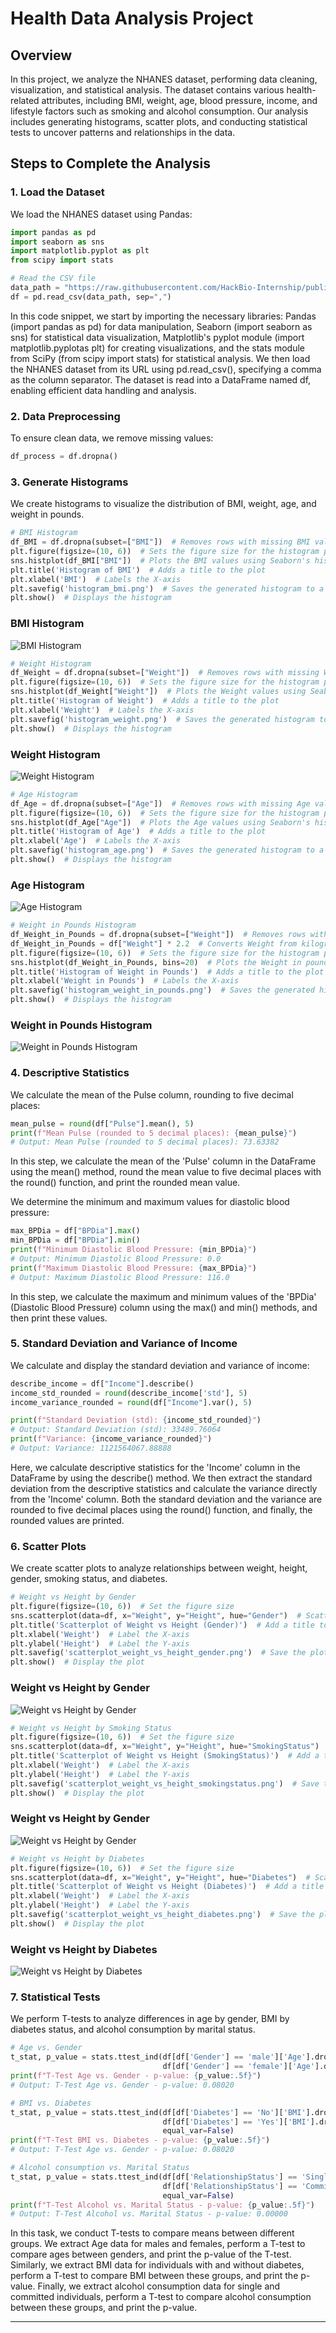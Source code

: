 # Health Data Analysis Project

## Overview

In this project, we analyze the NHANES dataset, performing data cleaning, visualization, and statistical analysis. The dataset contains various health-related attributes, including BMI, weight, age, blood pressure, income, and lifestyle factors such as smoking and alcohol consumption. Our analysis includes generating histograms, scatter plots, and conducting statistical tests to uncover patterns and relationships in the data.

## Steps to Complete the Analysis

### 1. Load the Dataset

We load the NHANES dataset using Pandas:

```python
import pandas as pd
import seaborn as sns
import matplotlib.pyplot as plt
from scipy import stats

# Read the CSV file
data_path = "https://raw.githubusercontent.com/HackBio-Internship/public_datasets/main/R/nhanes.csv"
df = pd.read_csv(data_path, sep=",")
```
In this code snippet, we start by importing the necessary libraries: Pandas (import pandas as pd) for data manipulation, Seaborn (import seaborn as sns) for statistical data visualization, Matplotlib's pyplot module (import matplotlib.pyplotas plt) for creating visualizations, and the stats module from SciPy (from scipy import stats) for statistical analysis. We then load the NHANES dataset from its URL using pd.read_csv(), specifying a comma as the column separator. The dataset is read into a DataFrame named df, enabling efficient data handling and analysis.

### 2. Data Preprocessing

To ensure clean data, we remove missing values:

```python
df_process = df.dropna()
```

### 3. Generate Histograms

We create histograms to visualize the distribution of BMI, weight, age, and weight in pounds.

```python
# BMI Histogram
df_BMI = df.dropna(subset=["BMI"])  # Removes rows with missing BMI values from the DataFrame
plt.figure(figsize=(10, 6))  # Sets the figure size for the histogram plot
sns.histplot(df_BMI["BMI"])  # Plots the BMI values using Seaborn's histplot
plt.title('Histogram of BMI')  # Adds a title to the plot
plt.xlabel('BMI')  # Labels the X-axis
plt.savefig('histogram_bmi.png')  # Saves the generated histogram to a PNG file
plt.show()  # Displays the histogram
```

### BMI Histogram
![BMI Histogram](figures/histogram_bmi.png)

```python
# Weight Histogram
df_Weight = df.dropna(subset=["Weight"])  # Removes rows with missing Weight values from the DataFrame
plt.figure(figsize=(10, 6))  # Sets the figure size for the histogram plot
sns.histplot(df_Weight["Weight"])  # Plots the Weight values using Seaborn's histplot
plt.title('Histogram of Weight')  # Adds a title to the plot
plt.xlabel('Weight')  # Labels the X-axis
plt.savefig('histogram_weight.png')  # Saves the generated histogram to a PNG file
plt.show()  # Displays the histogram
```

### Weight Histogram
![Weight Histogram](figures/histogram_weight.png)

```python
# Age Histogram
df_Age = df.dropna(subset=["Age"])  # Removes rows with missing Age values from the DataFrame
plt.figure(figsize=(10, 6))  # Sets the figure size for the histogram plot
sns.histplot(df_Age["Age"])  # Plots the Age values using Seaborn's histplot
plt.title('Histogram of Age')  # Adds a title to the plot
plt.xlabel('Age')  # Labels the X-axis
plt.savefig('histogram_age.png')  # Saves the generated histogram to a PNG file
plt.show()  # Displays the histogram
```

### Age Histogram
![Age Histogram](figures/histogram_age.png)

```python
# Weight in Pounds Histogram
df_Weight_in_Pounds = df.dropna(subset=["Weight"])  # Removes rows with missing Weight values from the DataFrame
df_Weight_in_Pounds = df["Weight"] * 2.2  # Converts Weight from kilograms to pounds
plt.figure(figsize=(10, 6))  # Sets the figure size for the histogram plot
sns.histplot(df_Weight_in_Pounds, bins=20)  # Plots the Weight in pounds values using Seaborn's histplot
plt.title('Histogram of Weight in Pounds')  # Adds a title to the plot
plt.xlabel('Weight in Pounds')  # Labels the X-axis
plt.savefig('histogram_weight_in_pounds.png')  # Saves the generated histogram to a PNG file
plt.show()  # Displays the histogram
```

### Weight in Pounds Histogram
![Weight in Pounds Histogram](figures/histogram_weight_in_pounds.png)

### 4. Descriptive Statistics

We calculate the mean of the Pulse column, rounding to five decimal places:

```python
mean_pulse = round(df["Pulse"].mean(), 5)
print(f"Mean Pulse (rounded to 5 decimal places): {mean_pulse}")
# Output: Mean Pulse (rounded to 5 decimal places): 73.63382
```
In this step, we calculate the mean of the 'Pulse' column in the DataFrame using the mean() method, round the mean value to five decimal places with the round() function, and print the rounded mean value.

We determine the minimum and maximum values for diastolic blood pressure:

```python
max_BPDia = df["BPDia"].max()
min_BPDia = df["BPDia"].min()
print(f"Minimum Diastolic Blood Pressure: {min_BPDia}")
# Output: Minimum Diastolic Blood Pressure: 0.0
print(f"Maximum Diastolic Blood Pressure: {max_BPDia}")
# Output: Maximum Diastolic Blood Pressure: 116.0
```

In this step, we calculate the maximum and minimum values of the 'BPDia' (Diastolic Blood Pressure) column using the max() and min() methods, and then print these values.

### 5. Standard Deviation and Variance of Income

We calculate and display the standard deviation and variance of income:

```python
describe_income = df["Income"].describe()
income_std_rounded = round(describe_income['std'], 5)
income_variance_rounded = round(df["Income"].var(), 5)

print(f"Standard Deviation (std): {income_std_rounded}")
# Output: Standard Deviation (std): 33489.76064
print(f"Variance: {income_variance_rounded}")
# Output: Variance: 1121564067.88888
```
Here, we calculate descriptive statistics for the 'Income' column in the DataFrame by using the describe() method. We then extract the standard deviation from the descriptive statistics and calculate the variance directly from the 'Income' column. Both the standard deviation and the variance are rounded to five decimal places using the round() function, and finally, the rounded values are printed.

### 6. Scatter Plots

We create scatter plots to analyze relationships between weight, height, gender, smoking status, and diabetes.

```python
# Weight vs Height by Gender
plt.figure(figsize=(10, 6))  # Set the figure size
sns.scatterplot(data=df, x="Weight", y="Height", hue="Gender")  # Scatter plot colored by Gender
plt.title('Scatterplot of Weight vs Height (Gender)')  # Add a title to the plot
plt.xlabel('Weight')  # Label the X-axis
plt.ylabel('Height')  # Label the Y-axis
plt.savefig('scatterplot_weight_vs_height_gender.png')  # Save the plot as a PNG file
plt.show()  # Display the plot
```

### Weight vs Height by Gender
![Weight vs Height by Gender](figures/scatterplot_weight_vs_height_gender.png)

```python
# Weight vs Height by Smoking Status
plt.figure(figsize=(10, 6))  # Set the figure size
sns.scatterplot(data=df, x="Weight", y="Height", hue="SmokingStatus")  # Scatter plot colored by Smoking Status
plt.title('Scatterplot of Weight vs Height (SmokingStatus)')  # Add a title to the plot
plt.xlabel('Weight')  # Label the X-axis
plt.ylabel('Height')  # Label the Y-axis
plt.savefig('scatterplot_weight_vs_height_smokingstatus.png')  # Save the plot as a PNG file
plt.show()  # Display the plot
```

### Weight vs Height by Gender
![Weight vs Height by Gender](figures/scatterplot_weight_vs_height_smokingstatus.png)

```python
# Weight vs Height by Diabetes
plt.figure(figsize=(10, 6))  # Set the figure size
sns.scatterplot(data=df, x="Weight", y="Height", hue="Diabetes")  # Scatter plot colored by Diabetes status
plt.title('Scatterplot of Weight vs Height (Diabetes)')  # Add a title to the plot
plt.xlabel('Weight')  # Label the X-axis
plt.ylabel('Height')  # Label the Y-axis
plt.savefig('scatterplot_weight_vs_height_diabetes.png')  # Save the plot as a PNG file
plt.show()  # Display the plot
```

### Weight vs Height by Diabetes
![Weight vs Height by Diabetes](figures/scatterplot_weight_vs_height_diabetes.png)

### 7. Statistical Tests

We perform T-tests to analyze differences in age by gender, BMI by diabetes status, and alcohol consumption by marital status.

```python
# Age vs. Gender
t_stat, p_value = stats.ttest_ind(df[df['Gender'] == 'male']['Age'].dropna(),
                                  df[df['Gender'] == 'female']['Age'].dropna())
print(f"T-Test Age vs. Gender - p-value: {p_value:.5f}")
# Output: T-Test Age vs. Gender - p-value: 0.08020
```

```python
# BMI vs. Diabetes
t_stat, p_value = stats.ttest_ind(df[df['Diabetes'] == 'No']['BMI'].dropna(),
                                  df[df['Diabetes'] == 'Yes']['BMI'].dropna(),
                                  equal_var=False)
print(f"T-Test BMI vs. Diabetes - p-value: {p_value:.5f}")
# Output: T-Test Age vs. Gender - p-value: 0.08020
```

```python
# Alcohol consumption vs. Marital Status
t_stat, p_value = stats.ttest_ind(df[df['RelationshipStatus'] == 'Single']['AlcoholYear'].dropna(),
                                  df[df['RelationshipStatus'] == 'Committed']['AlcoholYear'].dropna(),
                                  equal_var=False)
print(f"T-Test Alcohol vs. Marital Status - p-value: {p_value:.5f}")
# Output: T-Test Alcohol vs. Marital Status - p-value: 0.00000
```

In this task, we conduct T-tests to compare means between different groups. We extract Age data for males and females, perform a T-test to compare ages between genders, and print the p-value of the T-test. Similarly, we extract BMI data for individuals with and without diabetes, perform a T-test to compare BMI between these groups, and print the p-value. Finally, we extract alcohol consumption data for single and committed individuals, perform a T-test to compare alcohol consumption between these groups, and print the p-value.

---
